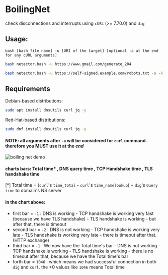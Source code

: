 # BoilingNet
check disconnections and interrupts using `cURL` (>= 7.70.0) and `dig`

## Usage:
`bash [bash file name] -u [URI of the target] [optional -a at the end for any cURL arguments]`
```sh
bash netector.bash -u https://www.gmail.com/generate_204
```
```sh
bash netector.bash -u https://self-signed.example.com/robots.txt -a -k
```

## Requirements

Debian-based distributions:
```sh
sudo apt install dnsutils curl jq -y
```

Red-Hat-based distributions:
```sh
sudo dnf install dnsutils curl jq -y
```


#### NOTE: all arguments after `-a` will be considered for `curl` command. therefore you **MUST** use it at the _end_

![boiling net demo](https://raw.githubusercontent.com/boilingoden/boilingnet/main/demo.png)

#### charts bars: Total time* , DNS query time , TCP Handshake time , TLS handshake time
[*] Total time = (`curl`'s `time_total` - `curl`'s `time_namelookup`) + `dig`'s `Query time` to domain's NS server

#### in the chart above:
- first bar = `-1` :  DNS is working - TCP handshake is working very fast (because we have TLS handshake) - TLS handshake is working - but after that, there is timeout
- second bar = `-2` : DNS is not working - TCP handshake is working very late - TLS handshake is working very late - there is timeout after that. (HTTP exchange)
- third bar = `-1` : We now have the Total time's bar - DNS is not working - TCP handshake is working - TLS handshake is working - there is no timeout after that, because we have the Total time's bar
- forth bar = `1046` : which means we had successful connection in both `dig` and `curl`. the +0 values like `1046` means Total time
